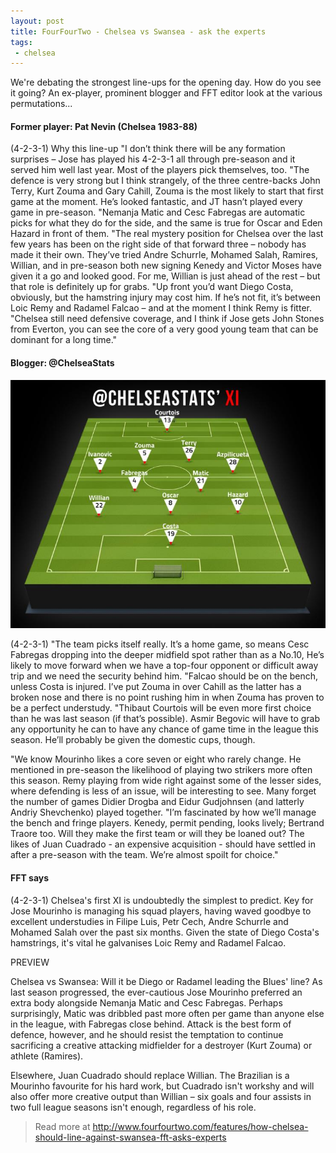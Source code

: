 ```yaml
---
layout: post
title: FourFourTwo - Chelsea vs Swansea - ask the experts
tags:
 - chelsea
---
```

 
 We're debating the strongest line-ups for the opening day. How do you see it going? An ex-player, prominent blogger and FFT editor look at the various permutations...

#### Former player: Pat Nevin (Chelsea 1983-88)

(4-2-3-1)
Why this line-up
"I don’t think there will be any formation surprises – Jose has played his 4-2-3-1 all through pre-season and it served him well last year. Most of the players pick themselves, too.
"The defence is very strong but I think strangely, of the three centre-backs John Terry, Kurt Zouma and Gary Cahill, Zouma is the most likely to start that first game at the moment. He’s looked fantastic, and JT hasn’t played every game in pre-season.
"Nemanja Matic and Cesc Fabregas are automatic picks for what they do for the side, and the same is true for Oscar and Eden Hazard in front of them.
"The real mystery position for Chelsea over the last few years has been on the right side of that forward three – nobody has made it their own. They’ve tried Andre Schurrle, Mohamed Salah, Ramires, Willian, and in pre-season both new signing Kenedy and Victor Moses have given it a go and looked good. For me, Willian is just ahead of the rest – but that role is definitely up for grabs.
"Up front you’d want Diego Costa, obviously, but the hamstring injury may cost him. If he’s not fit, it’s between Loic Remy and Radamel Falcao – and at the moment I think Remy is fitter.
"Chelsea still need defensive coverage, and I think if Jose gets John Stones from Everton, you can see the core of a very good young team that can be dominant for a long time."

#### Blogger: @ChelseaStats

![Image of ChelseaStats Team](https://github.com/ChelseaStats/articles/blob/master/fourfourtwo/chelseastatsxi3.jpg)


(4-2-3-1)
"The team picks itself really. It’s a home game, so means Cesc Fabregas dropping into the deeper midfield spot rather than as a No.10, He’s likely to move forward when we have a top-four opponent or difficult away trip and we need the security behind him.
"Falcao should be on the bench, unless Costa is injured. I’ve put Zouma in over Cahill as the latter has a broken nose and there is no point rushing him in when Zouma has proven to be a perfect understudy.
"Thibaut Courtois will be even more first choice than he was last season (if that’s possible). Asmir Begovic will have to grab any opportunity he can to have any chance of game time in the league this season. He’ll probably be given the domestic cups, though.

"We know Mourinho likes a core seven or eight who rarely change. He mentioned in pre-season the likelihood of playing two strikers more often this season. Remy playing from wide right against some of the lesser sides, where defending is less of an issue, will be interesting to see. Many forget the number of games Didier Drogba and Eidur Gudjohnsen (and latterly Andriy Shevchenko) played together.
"I’m fascinated by how we’ll manage the bench and fringe players. Kenedy, permit pending, looks lively; Bertrand Traore too. Will they make the first team or will they be loaned out? The likes of Juan Cuadrado - an expensive acquisition - should have settled in after a pre-season with the team. We’re almost spoilt for choice."

#### FFT says

(4-2-3-1)
Chelsea's first XI is undoubtedly the simplest to predict. Key for Jose Mourinho is managing his squad players, having waved goodbye to excellent understudies in Filipe Luis, Petr Cech, Andre Schurrle and Mohamed Salah over the past six months. Given the state of Diego Costa's hamstrings, it's vital he galvanises Loic Remy and Radamel Falcao.


PREVIEW 

Chelsea vs Swansea: Will it be Diego or Radamel leading the Blues' line?
As last season progressed, the ever-cautious Jose Mourinho preferred an extra body alongside Nemanja Matic and Cesc Fabregas. Perhaps surprisingly, Matic was dribbled past more often per game than anyone else in the league, with Fabregas close behind. Attack is the best form of defence, however, and he should resist the temptation to continue sacrificing a creative attacking midfielder for a destroyer (Kurt Zouma) or athlete (Ramires).
 
Elsewhere, Juan Cuadrado should replace Willian. The Brazilian is a Mourinho favourite for his hard work, but Cuadrado isn't workshy and will also offer more creative output than Willian – six goals and four assists in two full league seasons isn't enough, regardless of his role.


> Read more at http://www.fourfourtwo.com/features/how-chelsea-should-line-against-swansea-fft-asks-experts
